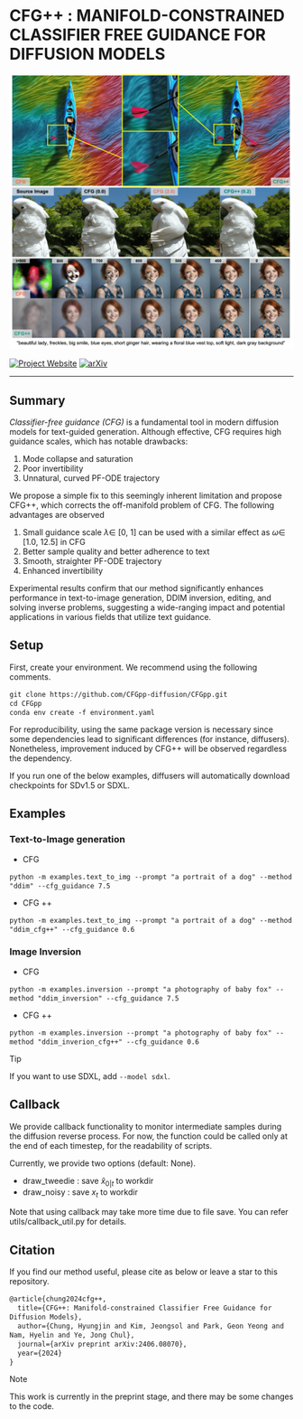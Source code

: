 # CFG++ : MANIFOLD-CONSTRAINED CLASSIFIER FREE GUIDANCE FOR DIFFUSION MODELS

![main figure](assets/main_test_v5.png)

[![Project Website](https://img.shields.io/badge/Project-Website-blue)](https://cfgpp-diffusion.github.io/)
[![arXiv](https://img.shields.io/badge/arXiv-2311.18608-b31b1b.svg)](https://arxiv.org/abs/2406.08070)

---
## Summary

*Classifier-free guidance (CFG)* is a fundamental tool in modern diffusion models for text-guided generation. Although effective, CFG requires high guidance scales, which has notable drawbacks:

1. Mode collapse and saturation
2. Poor invertibility
3. Unnatural, curved PF-ODE trajectory

We propose a simple fix to this seemingly inherent limitation and propose CFG++, which corrects the off-manifold problem of CFG. The following advantages are observed

1. Small guidance scale $\lambda \in$ [0, 1] can be used with a similar effect as $\omega \in$ [1.0, 12.5] in CFG
2. Better sample quality and better adherence to text
3. Smooth, straighter PF-ODE trajectory
4. Enhanced invertibility

Experimental results confirm that our method significantly enhances performance in text-to-image generation, DDIM inversion, editing, and solving inverse problems, suggesting a wide-ranging impact and potential applications in various fields that utilize text guidance.

## Setup

First, create your environment. We recommend using the following comments. 

```
git clone https://github.com/CFGpp-diffusion/CFGpp.git
cd CFGpp
conda env create -f environment.yaml
```

For reproducibility, using the same package version is necessary since some dependencies lead to significant differences (for instance, diffusers). Nonetheless, improvement induced by CFG++ will be observed regardless the dependency.

If you run one of the below examples, diffusers will automatically download checkpoints for SDv1.5 or SDXL.


## Examples

### Text-to-Image generation

- CFG
```
python -m examples.text_to_img --prompt "a portrait of a dog" --method "ddim" --cfg_guidance 7.5
```

- CFG ++
```
python -m examples.text_to_img --prompt "a portrait of a dog" --method "ddim_cfg++" --cfg_guidance 0.6
```

### Image Inversion

- CFG
```
python -m examples.inversion --prompt "a photography of baby fox" --method "ddim_inversion" --cfg_guidance 7.5
```

- CFG ++
```
python -m examples.inversion --prompt "a photography of baby fox" --method "ddim_inverion_cfg++" --cfg_guidance 0.6
```

> [!tip]
> If you want to use SDXL, add ``--model sdxl``.

## Callback

We provide callback functionality to monitor intermediate samples during the diffusion reverse process. For now, the function could be called only at the end of each timestep, for the readability of scripts.

Currently, we provide two options (default: None).
- draw_tweedie : save $\hat x_{0|t}$ to workdir
- draw_noisy : save $x_t$ to workdir

Note that using callback may take more time due to file save. You can refer utils/callback_util.py for details.

## Citation
If you find our method useful, please cite as below or leave a star to this repository.

```
@article{chung2024cfg++,
  title={CFG++: Manifold-constrained Classifier Free Guidance for Diffusion Models},
  author={Chung, Hyungjin and Kim, Jeongsol and Park, Geon Yeong and Nam, Hyelin and Ye, Jong Chul},
  journal={arXiv preprint arXiv:2406.08070},
  year={2024}
}
```

> [!note]
> This work is currently in the preprint stage, and there may be some changes to the code.

